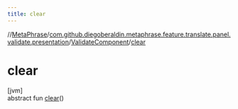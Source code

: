 ```yaml
---
title: clear
---
```

//[MetaPhrase](../../../index.html)/[com.github.diegoberaldin.metaphrase.feature.translate.panel.validate.presentation](../index.html)/[ValidateComponent](index.html)/[clear](clear.html)



# clear



[jvm]\
abstract fun [clear](clear.html)()




